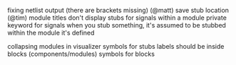 fixing netlist output (there are brackets missing)
(@matt) save stub location
(@tim) module titles
don't display stubs for signals within a module
private keyword for signals
when you stub something, it's assumed to be stubbed within the module it's defined

collapsing modules in visualizer
symbols for stubs
labels should be inside blocks (components/modules)
symbols for blocks
